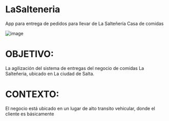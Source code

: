 # LaSalteneria
App para entrega de pedidos para llevar de La Salteñería Casa de comidas

![image](https://github.com/jptuttolomondo/LaSalteneria/assets/92340417/f92a38b9-41e7-4e0d-b3ea-137199c8fbbd)


# OBJETIVO: 
La agilización del sistema de entregas del negocio de comidas La Salteñeria, ubicado en La ciudad de Salta.
# CONTEXTO: 
El negocio está ubicado en un lugar de alto transito vehicular, donde el cliente es básicamente

